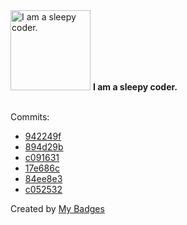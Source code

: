 <img src="https://my-badges.github.io/my-badges/sleepy-coder.png" alt="I am a sleepy coder." title="I am a sleepy coder." width="128">
<strong>I am a sleepy coder.</strong>
<br><br>

Commits:

- <a href="https://github.com/RAHULKRISHNAKR/rahulkrishnakr/commit/942249f664ec2c8765a5d1f8f61c092098573615">942249f</a>
- <a href="https://github.com/RAHULKRISHNAKR/rahulkrishnakr/commit/894d29bf02e2c61ce939c427d3674e7674c7f149">894d29b</a>
- <a href="https://github.com/RAHULKRISHNAKR/rahulkrishnakr/commit/c09163183d642e971f06bc107c8f5b751025e228">c091631</a>
- <a href="https://github.com/RAHULKRISHNAKR/rahulkrishnakr/commit/17e686cfe8b78606fd98f0ee976e5143cf66e729">17e686c</a>
- <a href="https://github.com/RAHULKRISHNAKR/Seminar_Hall_Booking_System/commit/84ee8e382fe4544b4ccb00c383d0476030e87bef">84ee8e3</a>
- <a href="https://github.com/RAHULKRISHNAKR/Bank-Customer-Behaviour/commit/c05253241a0c94a8cda0ab6b253deae20a09847c">c052532</a>


Created by <a href="https://github.com/my-badges/my-badges">My Badges</a>